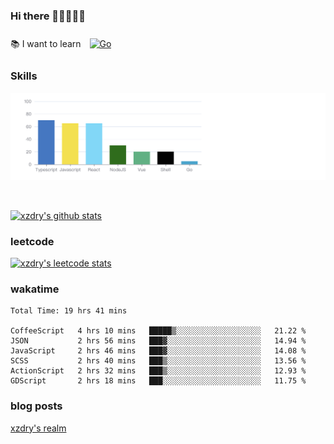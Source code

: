 ### Hi there 👋👋👋👋👋

 :books: I want to learn <a href="https://go.dev/" target="_blank"><img style="margin: 10px" src="https://profilinator.rishav.dev/skills-assets/go-original.svg" alt="Go" height="50" /></a>  

### Skills
![](img/2022-09-05-22-04-20.png)

<br />

[![xzdry's github stats](https://github-readme-stats.vercel.app/api?username=xzdry&count_private=true&show_icons=true&theme=vue)](https://github.com/xzdry)

### leetcode
[![xzdry's leetcode stats](https://leetcard.jacoblin.cool/xzdry-2?theme=light&font=Anek%20Kannada&site=cn)](https://leetcode.cn/u/xzdry-2/)

### wakatime
<!--START_SECTION:waka-->

```text
Total Time: 19 hrs 41 mins

CoffeeScript   4 hrs 10 mins   █████▒░░░░░░░░░░░░░░░░░░░   21.22 %
JSON           2 hrs 56 mins   ███▓░░░░░░░░░░░░░░░░░░░░░   14.94 %
JavaScript     2 hrs 46 mins   ███▓░░░░░░░░░░░░░░░░░░░░░   14.08 %
SCSS           2 hrs 40 mins   ███▒░░░░░░░░░░░░░░░░░░░░░   13.56 %
ActionScript   2 hrs 32 mins   ███▒░░░░░░░░░░░░░░░░░░░░░   12.93 %
GDScript       2 hrs 18 mins   ███░░░░░░░░░░░░░░░░░░░░░░   11.75 %
```

<!--END_SECTION:waka-->

### blog posts
[xzdry's realm](https://www.justdry.net/)
